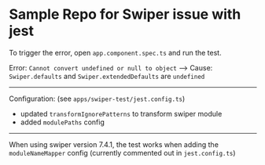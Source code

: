 

# Sample Repo for Swiper issue with jest

To trigger the error, open `app.component.spec.ts` and run the test.

Error: `Cannot convert undefined or null to object` --> Cause: `Swiper.defaults` and `Swiper.extendedDefaults`
are `undefined`

---

Configuration: (see `apps/swiper-test/jest.config.ts`)
- updated `transformIgnorePatterns` to transform swiper module 
- added `modulePaths` config

---

When using swiper version 7.4.1, the test works when adding the `moduleNameMapper` config 
(currently commented out in `jest.config.ts`)




